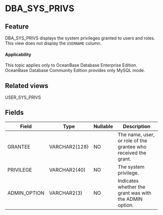 # DBA_SYS_PRIVS

## Feature

DBA_SYS_PRIVS displays the system privileges granted to users and roles. This view does not display the `USERNAME` column.

<main id="notice" >
    <h4>Applicability</h4>
    <p>This topic applies only to OceanBase Database Enterprise Edition. OceanBase Database Community Edition provides only MySQL mode. </p>
  </main>

## Related views

USER_SYS_PRIVS

## Fields

| **Field**    | **Type**      | **Nullable** | **Description**                                                |
|--------------|---------------|--------------|----------------------------------------------------------------|
| GRANTEE      | VARCHAR2(128) | NO           | The name, user, or role of the grantee who received the grant. |
| PRIVILEGE    | VARCHAR2(40)  | NO           | The system privilege.                                          |
| ADMIN_OPTION | VARCHAR2(3)   | NO           | Indicates whether the grant was with the ADMIN option.         |
